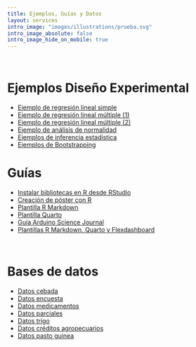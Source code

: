 ```yaml
---
title: Ejemplos, Guías y Datos
layout: services
intro_image: "images/illustrations/prueba.svg"
intro_image_absolute: false
intro_image_hide_on_mobile: true
---
```


<br>

# Ejemplos Diseño Experimental

- [Ejemplo de regresión lineal simple](https://rpubs.com/Edimer/1002486)
- [Ejemplo de regresión lineal múltiple (1)](https://rpubs.com/Edimer/1012573)
- [Ejemplo de regresión lineal múltiple (2)](https://rpubs.com/Edimer/1015338)
- [Ejemplo de análisis de normalidad](https://rpubs.com/Edimer/1020890)
- [Ejemplos de inferencia estadística](https://rpubs.com/Edimer/1020897)
- [Ejemplos de Bootstrapping](https://rpubs.com/Edimer/1026730)

# Guías

- [Instalar bibliotecas en R desde RStudio](/temas/Guides/01-InstallPackage.html)
- [Creación de póster con R](/temas/Guides/examples_experimental_design/poster-plantilla.zip)
- [Plantilla R Markdown](/temas/Guides/00-plantila-rmarkdown.zip)
- [Plantilla Quarto](/temas/Guides/plantilla-quarto.zip)
- [Guía Arduino Science Journal](https://rpubs.com/Edimer/954711)
- [Plantillas R Markdown, Quarto  y Flexdashboard](/temas/Guides/plantillas-R-udea.zip)

<br>

# Bases de datos

- [Datos cebada](/temas/data/datos_cebada.xlsx)
- [Datos encuesta](/temas/data/encuesta_depurada.xlsx)
- [Datos medicamentos](/temas/data/datos_medicamentos.xlsx)
- [Datos parciales](/temas/data/datos_parciales.xlsx)
- [Datos trigo](/temas/data/datos_trigo.xlsx)
- [Datos créditos agropecuarios](/temas/data/creditos_colombia_genero.Rds)
- [Datos pasto guinea](/temas/data/pasto_guinea.Rds)